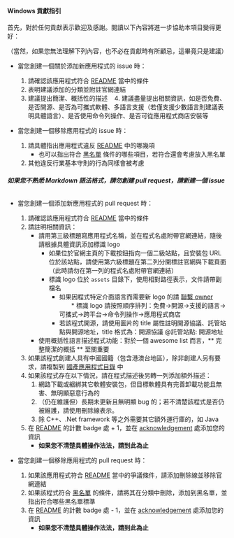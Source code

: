 #### Windows 貢獻指引

首先，對於任何貢獻表示歡迎及感謝。閱讀以下內容將進一步協助本項目變得更好：

（當然，如果您無法理解下列內容，也不必在貢獻時有所顧忌，這畢竟只是建議）

* 當您創建一個關於添加新應用程式的 issue 時：
    1. 請確認該應用程式符合 [README](https://github.com/EMLVIRUS/Amazing-Windows-Apps/blob/master/README.md) 當中的條件
    2. 表明建議添加的分類並附註官網連結
    3. 建議提出簡潔、概括性的描述
    4. 建議盡量提出相關資訊，如是否免費、是否開源、是否為可攜式軟體、多語言支援（若僅支援少數語言則建議表明具體語言）、是否使用命令列操作、是否可從應用程式商店安裝等

* 當您創建一個移除應用程式的 issue 時：
    1. 請具體指出應用程式違反 [README](https://github.com/EMLVIRUS/Amazing-Windows-Apps/blob/master/README.md) 中的哪幾項
        * 也可以指出符合 [黑名單](https://github.com/EMLVIRUS/Amazing-Windows-Apps/blob/master/blacklist.md) 條件的哪些項目，若符合還會考慮放入黑名單
    2. 其他違反行業基本守則的行為同樣會被考慮

###### **如果您不熟悉 Markdown 語法格式，請勿創建 pull request，請新建一個 issue**

* 當您創建一個添加新應用程式的 pull request 時：
    1. 請確認該應用程式符合 [README](https://github.com/EMLVIRUS/Amazing-Windows-Apps/blob/master/README.md) 當中的條件
    2. 請註明相關資訊：
        * 請用第三級標題寫應用程式名稱，並在程式名處附帶官網連結，隨後請根據具體資訊添加標識 logo
            * 如果位於官網主頁的下載按鈕指向一個二級站點，且安裝包 URL 位於該站點，請使用第六級標題在第二列分開標註官網與下載頁面（此時請勿在第一列的程式名處附帶官網連結）
            * 標識 logo 位於 `assets` 目錄下，使用相對路徑表示，文件請帶副檔名
                * 如果因程式特定介面語言而需要新 logo 的請 [聯繫 owner](https://t.me/Engorgio)
                * 標識 logo 請按照順序排列：免費→開源→支援的語言→可攜式→跨平台→命令列操作→應用程式商店
                * 若該程式開源，請使用圖片的 title 屬性註明開源協議、託管站點與開源地址，title 格式為：開源協議 @託管站點: 開源地址
       * 使用概括性語言描述程式功能：對於一個 awesome list 而言，** 完整簡潔的概括 ** 至關重要
    3. 如果該程式創建人具有中國國籍（包含港澳台地區），除非創建人另有要求，請複製到 [國產應用程式目錄](https://github.com/EMLVIRUS/Amazing-Windows-Apps/blob/master/china-apps.md) 中
    4. 如果該程式存在以下情況，請在程式描述後另轉一列添加額外描述：
        1. 網路下載或綑綁其它軟體安裝包，但目標軟體具有完善卸載功能且無害、無明顯惡意行為的
        2. （仍在維護但）長期未更新且無明顯 bug 的；若不清楚該程式是否仍被維護，請使用刪除線表示。
        3. 除 C++、.Net framework 等之外需要其它額外運行庫的，如 Java
    5. 在 [README](https://github.com/EMLVIRUS/Amazing-Windows-Apps/blob/master/README.md) 的計數 badge 處 + 1，並在 [acknowledgement](https://github.com/EMLVIRUS/Amazing-Windows-Apps/blob/master/acknowledgement.md) 處添加您的資訊
        * **如果您不清楚具體操作法法，請到此為止**

* 當您創建一個移除應用程式的 pull request 時：
    1. 如果該應用程式符合 [README](https://github.com/EMLVIRUS/Amazing-Windows-Apps/blob/master/README.md) 當中的爭議條件，請添加刪除線並移除官網連結
    2. 如果該程式符合 [黑名單](https://github.com/EMLVIRUS/Amazing-Windows-Apps/blob/master/blacklist.md) 的條件，請將其在分類中刪除，添加到黑名單，並指出符合哪些黑名單標準
    3. 在 [README](https://github.com/EMLVIRUS/Amazing-Windows-Apps/blob/master/README.md) 的計數 badge 處 - 1，並在 [acknowledgement](https://github.com/EMLVIRUS/Amazing-Windows-Apps/blob/master/acknowledgement.md) 處添加您的資訊
        * **如果您不清楚具體操作法法，請到此為止**
